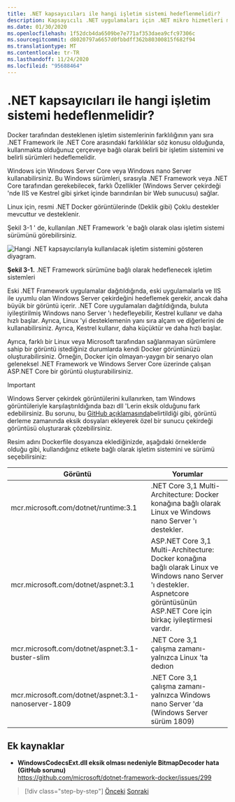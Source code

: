 ```yaml
---
title: .NET kapsayıcıları ile hangi işletim sistemi hedeflenmelidir?
description: Kapsayıcılı .NET uygulamaları için .NET mikro hizmetleri mimarisi | .NET kapsayıcıları ile hedef işletim sistemi
ms.date: 01/30/2020
ms.openlocfilehash: 1f52dcb4da6509be7e771af353daea9cfc97306c
ms.sourcegitcommit: d8020797a6657d0fbbdff362b80300815f682f94
ms.translationtype: MT
ms.contentlocale: tr-TR
ms.lasthandoff: 11/24/2020
ms.locfileid: "95688464"
---
```

# <a name="what-os-to-target-with-net-containers"></a>.NET kapsayıcıları ile hangi işletim sistemi hedeflenmelidir?

Docker tarafından desteklenen işletim sistemlerinin farklılığının yanı sıra .NET Framework ile .NET Core arasındaki farklılıklar söz konusu olduğunda, kullanmakta olduğunuz çerçeveye bağlı olarak belirli bir işletim sistemini ve belirli sürümleri hedeflemelidir.

Windows için Windows Server Core veya Windows nano Server kullanabilirsiniz. Bu Windows sürümleri, sırasıyla .NET Framework veya .NET Core tarafından gerekebilecek, farklı Özellikler (Windows Server çekirdeği 'nde IIS ve Kestrel gibi şirket içinde barındırılan bir Web sunucusu) sağlar.

Linux için, resmi .NET Docker görüntülerinde (Deklik gibi) Çoklu destekler mevcuttur ve desteklenir.

Şekil 3-1 ' de, kullanılan .NET Framework 'e bağlı olarak olası işletim sistemi sürümünü görebilirsiniz.

![Hangi .NET kapsayıcılarıyla kullanılacak işletim sistemini gösteren diyagram.](./media/net-container-os-targets/targeting-operating-systems.png)

**Şekil 3-1.** .NET Framework sürümüne bağlı olarak hedeflenecek işletim sistemleri

Eski .NET Framework uygulamalar dağıtıldığında, eski uygulamalarla ve IIS ile uyumlu olan Windows Server çekirdeğini hedeflemek gerekir, ancak daha büyük bir görüntü içerir. .NET Core uygulamaları dağıtıldığında, buluta iyileştirilmiş Windows nano Server 'ı hedefleyebilir, Kestrel kullanır ve daha hızlı başlar. Ayrıca, Linux 'yi desteklemenin yanı sıra alçam ve diğerlerini de kullanabilirsiniz. Ayrıca, Kestrel kullanır, daha küçüktür ve daha hızlı başlar.

Ayrıca, farklı bir Linux veya Microsoft tarafından sağlanmayan sürümlere sahip bir görüntü istediğiniz durumlarda kendi Docker görüntünüzü oluşturabilirsiniz. Örneğin, Docker için olmayan-yaygın bir senaryo olan geleneksel .NET Framework ve Windows Server Core üzerinde çalışan ASP.NET Core bir görüntü oluşturabilirsiniz.

> [!IMPORTANT]
> Windows Server çekirdek görüntülerini kullanırken, tam Windows görüntüleriyle karşılaştırıldığında bazı dll 'Lerin eksik olduğunu fark edebilirsiniz. Bu sorunu, bu [GitHub açıklamasında](https://github.com/microsoft/dotnet-framework-docker/issues/299#issuecomment-511537448)belirtildiği gibi, görüntü derleme zamanında eksik dosyaları ekleyerek özel bir sunucu çekirdeği görüntüsü oluşturarak çözebilirsiniz.

Resim adını Dockerfile dosyanıza eklediğinizde, aşağıdaki örneklerde olduğu gibi, kullandığınız etikete bağlı olarak işletim sistemini ve sürümü seçebilirsiniz:

| Görüntü | Yorumlar |
|-------|----------|
| mcr.microsoft.com/dotnet/runtime:3.1 | .NET Core 3,1 Multi-Architecture: Docker konağına bağlı olarak Linux ve Windows nano Server 'ı destekler. |
| mcr.microsoft.com/dotnet/aspnet:3.1 | ASP.NET Core 3,1 Multi-Architecture: Docker konağına bağlı olarak Linux ve Windows nano Server 'ı destekler. <br/> Aspnetcore görüntüsünün ASP.NET Core için birkaç iyileştirmesi vardır. |
| mcr.microsoft.com/dotnet/aspnet:3.1-buster-slim | .NET Core 3,1 çalışma zamanı-yalnızca Linux 'ta dedıon |
| mcr.microsoft.com/dotnet/aspnet:3.1-nanoserver-1809 | .NET Core 3,1 çalışma zamanı-yalnızca Windows nano Server 'da (Windows Server sürüm 1809) |

## <a name="additional-resources"></a>Ek kaynaklar

- **WindowsCodecsExt.dll eksik olması nedeniyle BitmapDecoder hata (GitHub sorunu)**  
  <https://github.com/microsoft/dotnet-framework-docker/issues/299>

> [!div class="step-by-step"]
> [Önceki](container-framework-choice-factors.md) 
>  [Sonraki](official-net-docker-images.md)
